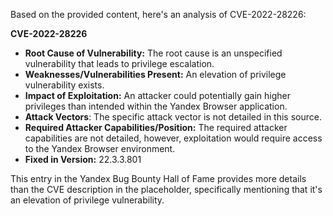 Based on the provided content, here's an analysis of CVE-2022-28226:

**CVE-2022-28226**

*   **Root Cause of Vulnerability:** The root cause is an unspecified vulnerability that leads to privilege escalation.
*   **Weaknesses/Vulnerabilities Present:** An elevation of privilege vulnerability exists.
*   **Impact of Exploitation:** An attacker could potentially gain higher privileges than intended within the Yandex Browser application.
*  **Attack Vectors**: The specific attack vector is not detailed in this source.
*   **Required Attacker Capabilities/Position:** The required attacker capabilities are not detailed, however, exploitation would require access to the Yandex Browser environment.
*   **Fixed in Version:** 22.3.3.801

This entry in the Yandex Bug Bounty Hall of Fame provides more details than the CVE description in the placeholder, specifically mentioning that it's an elevation of privilege vulnerability.